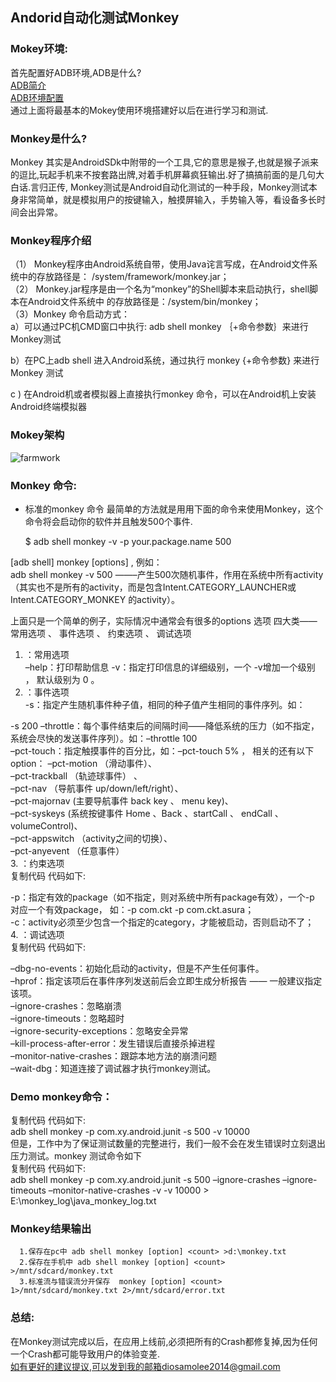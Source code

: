 ## Andorid自动化测试Monkey

### Mokey环境:
首先配置好ADB环境,ADB是什么?  
[ADB简介](https://jingyan.baidu.com/article/0320e2c1cc7a031b87507b91.html)  
[ADB环境配置](https://jingyan.baidu.com/article/17bd8e52f514d985ab2bb800.html)  
通过上面将最基本的Mokey使用环境搭建好以后在进行学习和测试.


### Monkey是什么?

Monkey 其实是AndroidSDk中附带的一个工具,它的意思是猴子,也就是猴子派来的逗比,玩起手机来不按套路出牌,对着手机屏幕疯狂输出.好了搞搞前面的是几句大白话.言归正传, Monkey测试是Android自动化测试的一种手段，Monkey测试本身非常简单，就是模拟用户的按键输入，触摸屏输入，手势输入等，看设备多长时间会出异常。 

### Monkey程序介绍
（1） Monkey程序由Android系统自带，使用Java诧言写成，在Android文件系统中的存放路径是： /system/framework/monkey.jar；   
（2） Monkey.jar程序是由一个名为“monkey”的Shell脚本来启动执行，shell脚本在Android文件系统中 的存放路径是：/system/bin/monkey；  
（3）Monkey 命令启动方式：    
a）可以通过PC机CMD窗口中执行: adb shell monkey ｛+命令参数｝来进行Monkey测试          

b）在PC上adb shell 进入Android系统，通过执行 monkey {+命令参数} 来进行Monkey 测试          

c )  在Android机或者模拟器上直接执行monkey 命令，可以在Android机上安装Android终端模拟器  



### Mokey架构

![farmwork](http://images2015.cnblogs.com/blog/263119/201605/263119-20160505223944482-1516389266.png)



### Monkey 命令:

* 标准的monkey 命令 
最简单的方法就是用用下面的命令来使用Monkey，这个命令将会启动你的软件并且触发500个事件. 

	$ adb shell monkey -v -p your.package.name 500

[adb shell] monkey [options] , 例如：  
adb shell monkey -v 500 ——–产生500次随机事件，作用在系统中所有activity（其实也不是所有的activity，而是包含Intent.CATEGORY_LAUNCHER或Intent.CATEGORY_MONKEY 的activity）。
 
上面只是一个简单的例子，实际情况中通常会有很多的options 选项 
四大类—— 常用选项 、 事件选项 、 约束选项 、 调试选项 

1. ：常用选项  
–help：打印帮助信息 
-v：指定打印信息的详细级别，一个 -v增加一个级别 ， 默认级别为 0 。  
2. ：事件选项  
-s：指定产生随机事件种子值，相同的种子值产生相同的事件序列。如：

  -s 200 –throttle：每个事件结束后的间隔时间——降低系统的压力（如不指定，系统会尽快的发送事件序列）。如：–throttle 100     
–pct-touch：指定触摸事件的百分比，如：–pct-touch 5% ， 相关的还有以下option： 
–pct-motion （滑动事件）、    
–pct-trackball （轨迹球事件） 、   
–pct-nav （导航事件 up/down/left/right）、  
–pct-majornav (主要导航事件 back key 、 menu key)、  
–pct-syskeys (系统按键事件 Home 、Back 、startCall 、 endCall 、 volumeControl)、   
–pct-appswitch （activity之间的切换）、   
–pct-anyevent （任意事件）    
3. ：约束选项   
复制代码 代码如下:  

-p：指定有效的package（如不指定，则对系统中所有package有效），一个-p 对应一个有效package， 如：-p com.ckt -p com.ckt.asura；   
-c：activity必须至少包含一个指定的category，才能被启动，否则启动不了；   
4. ：调试选项   
复制代码 代码如下:

–dbg-no-events：初始化启动的activity，但是不产生任何事件。   
–hprof：指定该项后在事件序列发送前后会立即生成分析报告 —— 一般建议指定该项。   
–ignore-crashes：忽略崩溃   
–ignore-timeouts：忽略超时   
–ignore-security-exceptions：忽略安全异常   
–kill-process-after-error：发生错误后直接杀掉进程   
–monitor-native-crashes：跟踪本地方法的崩溃问题   
–wait-dbg：知道连接了调试器才执行monkey测试。  


### Demo monkey命令： 
复制代码 代码如下:   
adb shell monkey -p com.xy.android.junit -s 500 -v 10000   
但是，工作中为了保证测试数量的完整进行，我们一般不会在发生错误时立刻退出压力测试。monkey 测试命令如下   
复制代码 代码如下:   
adb shell monkey -p com.xy.android.junit -s 500 –ignore-crashes –ignore-timeouts –monitor-native-crashes -v -v 10000 > E:\monkey_log\java_monkey_log.txt


### Monkey结果输出
      1.保存在pc中 adb shell monkey [option] <count> >d:\monkey.txt
      2.保存在手机中 adb shell monkey [option] <count> >/mnt/sdcard/monkey.txt
      3.标准流与错误流分开保存  monkey [option] <count> 1>/mnt/sdcard/monkey.txt 2>/mnt/sdcard/error.txt


### 总结:

在Monkey测试完成以后，在应用上线前,必须把所有的Crash都修复掉,因为任何一个Crash都可能导致用户的体验变差.  
[如有更好的建议提议,可以发到我的邮箱diosamolee2014@gmail.com](#)